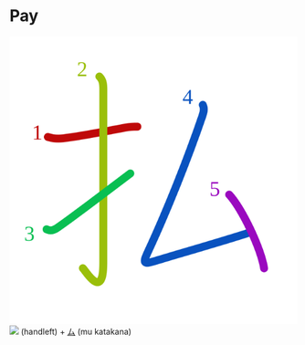 # Pay
![6255](Kanji/kanji-colorize/6255.svg)
![](http://www.kanjidamage.com/assets/radsmall/hand-aafaca9c6c732e8c5cbc36a76c32a05e6a94bf3bd18976c360e42bf73dc0c1cd.jpg) (handleft) + [ム](Kanji/kanji-dict/ム.md) (mu katakana)
